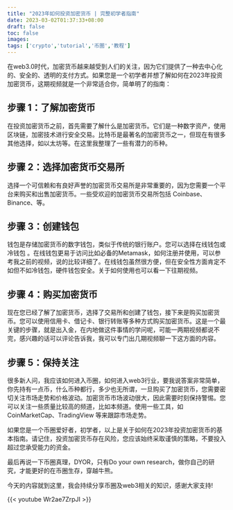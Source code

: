 ```yaml
---
title: "2023年如何投资加密货币 | 完整初学者指南"
date: 2023-03-02T01:37:33+08:00
draft: false
toc: false
images:
tags: ['crypto','tutorial','币圈','教程']
---
```


在web3.0时代，加密货币越来越受到人们的关注，因为它们提供了一种去中心化的、安全的、透明的支付方式。如果您是一个初学者并想了解如何在2023年投资加密货币，这期视频就是一个非常适合你，简单明了的指南：

## 步骤 1：了解加密货币

在投资加密货币之前，首先需要了解什么是加密货币。它们是一种数字资产，使用区块链，加密技术进行安全交易。比特币是最著名的加密货币之一，但现在有很多其他选择，如以太坊等。在这里我整理了一些有潜力的币种。

## 步骤 2：选择加密货币交易所

选择一个可信赖和有良好声誉的加密货币交易所是非常重要的，因为您需要一个平台来购买和出售加密货币。一些受欢迎的加密货币交易所包括 Coinbase、Binance、等。

## 步骤 3：创建钱包

钱包是存储加密货币的数字钱包，类似于传统的银行账户。您可以选择在线钱包或冷钱包 。在线钱包更易于访问比如必备的Metamask，如何注册并使用，可以参考我之前的视频，说的比较详细了。在线钱包虽然很方便，但在安全性方面肯定不如但不如冷钱包，硬件钱包安全。关于如何使用也可以看一下往期视频。

## 步骤 4：购买加密货币

现在您已经了解了加密货币，选择了交易所和创建了钱包，接下来是购买加密货币。您可以使用信用卡、借记卡、银行转账等多种方式购买加密货币。这是一个最关键的步骤，就是出入金，在内地做这件事情的学问呢，可能一两期视频都说不完，感兴趣的话可以评论告诉我，我可以专门出几期视频聊一下这方面的内容。

## 步骤 5：保持关注

很多新人问，我应该如何进入币圈，如何进入web3行业，要我说答案非常简单，你先持有一点币，什么币种都行，多少也无所谓，一旦购买了加密货币，您需要密切关注市场走势和价格波动。加密货币市场波动很大，因此需要时刻保持警惕。您可以关注一些质量比较高的频道，比如本频道。使用一些工具，如 CoinMarketCap、TradingView 等来跟踪市场走势。

如果您是一个币圈爱好者，初学者，以上是关于如何在2023年投资加密货币的基本指南。请记住，投资加密货币存在风险，您应该始终采取谨慎的策略，不要投入超过您承受能力的资金。

最后再说一下币圈真理，DYOR，只有Do your own research，做你自己的研究，才能更好的在币圈生存，穿越牛熊。

今天的内容就到这里，我会持续分享币圈及web3相关的知识，感谢大家支持!

{{< youtube Wr2ae7ZrpJI >}}

